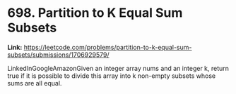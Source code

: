 # 698. Partition to K Equal Sum Subsets

**Link:** https://leetcode.com/problems/partition-to-k-equal-sum-subsets/submissions/1706929579/

LinkedInGoogleAmazonGiven an integer array nums and an integer k, return true if it is possible to divide this array into k non-empty subsets whose sums are all equal.

